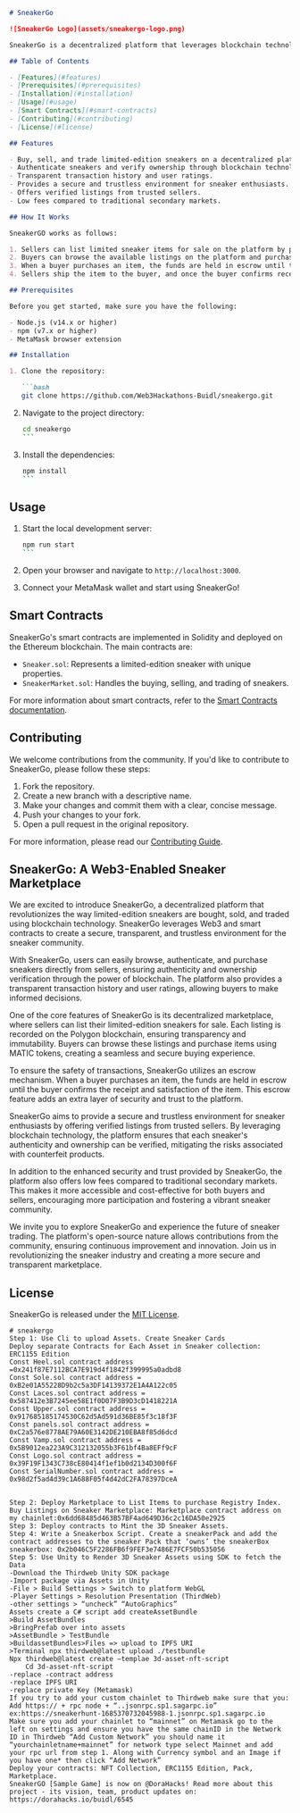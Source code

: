 ```markdown
# SneakerGo

![SneakerGo Logo](assets/sneakergo-logo.png)

SneakerGo is a decentralized platform that leverages blockchain technology to enable users to buy, sell, and trade limited-edition sneakers in a secure and transparent manner. By integrating Web3 and smart contracts, SneakerGo creates a trustless environment for the sneaker community, ensuring authenticity, ownership verification, and seamless transactions.

## Table of Contents

- [Features](#features)
- [Prerequisites](#prerequisites)
- [Installation](#installation)
- [Usage](#usage)
- [Smart Contracts](#smart-contracts)
- [Contributing](#contributing)
- [License](#license)

## Features

- Buy, sell, and trade limited-edition sneakers on a decentralized platform.
- Authenticate sneakers and verify ownership through blockchain technology.
- Transparent transaction history and user ratings.
- Provides a secure and trustless environment for sneaker enthusiasts.
- Offers verified listings from trusted sellers.
- Low fees compared to traditional secondary markets.

## How It Works

SneakerGO works as follows:

1. Sellers can list limited sneaker items for sale on the platform by providing details such as photos, condition, size, and asking price. These listings are recorded on the Polygon blockchain.
2. Buyers can browse the available listings on the platform and purchase items using MATIC tokens.
3. When a buyer purchases an item, the funds are held in escrow until the buyer confirms they have received the item as described.
4. Sellers ship the item to the buyer, and once the buyer confirms receipt and satisfaction, the funds held in escrow are released and distributed to the seller.

## Prerequisites

Before you get started, make sure you have the following:

- Node.js (v14.x or higher)
- npm (v7.x or higher)
- MetaMask browser extension

## Installation

1. Clone the repository:

   ```bash
   git clone https://github.com/Web3Hackathons-Buidl/sneakergo.git
   ```

2. Navigate to the project directory:

   ````bash
   cd sneakergo
   ```

3. Install the dependencies:

   ````bash
   npm install
   ```

## Usage

1. Start the local development server:

   ````bash
   npm run start
   ```

2. Open your browser and navigate to `http://localhost:3000`.

3. Connect your MetaMask wallet and start using SneakerGo!

## Smart Contracts

SneakerGo's smart contracts are implemented in Solidity and deployed on the Ethereum blockchain. The main contracts are:

- `Sneaker.sol`: Represents a limited-edition sneaker with unique properties.
- `SneakerMarket.sol`: Handles the buying, selling, and trading of sneakers.

For more information about smart contracts, refer to the [Smart Contracts documentation](docs/SMART_CONTRACTS.md).

## Contributing

We welcome contributions from the community. If you'd like to contribute to SneakerGo, please follow these steps:

1. Fork the repository.
2. Create a new branch with a descriptive name.
3. Make your changes and commit them with a clear, concise message.
4. Push your changes to your fork.
5. Open a pull request in the original repository.

For more information, please read our [Contributing Guide](CONTRIBUTING.md).


## SneakerGo: A Web3-Enabled Sneaker Marketplace
We are excited to introduce SneakerGo, a decentralized platform that revolutionizes the way limited-edition sneakers are bought, sold, and traded using blockchain technology. SneakerGo leverages Web3 and smart contracts to create a secure, transparent, and trustless environment for the sneaker community.

With SneakerGo, users can easily browse, authenticate, and purchase sneakers directly from sellers, ensuring authenticity and ownership verification through the power of blockchain. The platform also provides a transparent transaction history and user ratings, allowing buyers to make informed decisions.

One of the core features of SneakerGo is its decentralized marketplace, where sellers can list their limited-edition sneakers for sale. Each listing is recorded on the Polygon blockchain, ensuring transparency and immutability. Buyers can browse these listings and purchase items using MATIC tokens, creating a seamless and secure buying experience.

To ensure the safety of transactions, SneakerGo utilizes an escrow mechanism. When a buyer purchases an item, the funds are held in escrow until the buyer confirms the receipt and satisfaction of the item. This escrow feature adds an extra layer of security and trust to the platform.

SneakerGo aims to provide a secure and trustless environment for sneaker enthusiasts by offering verified listings from trusted sellers. By leveraging blockchain technology, the platform ensures that each sneaker's authenticity and ownership can be verified, mitigating the risks associated with counterfeit products.

In addition to the enhanced security and trust provided by SneakerGo, the platform also offers low fees compared to traditional secondary markets. This makes it more accessible and cost-effective for both buyers and sellers, encouraging more participation and fostering a vibrant sneaker community.

We invite you to explore SneakerGo and experience the future of sneaker trading. The platform's open-source nature allows contributions from the community, ensuring continuous improvement and innovation. Join us in revolutionizing the sneaker industry and creating a more secure and transparent marketplace.

## License

SneakerGo is released under the [MIT License](LICENSE).
```
# sneakergo
Step 1: Use Cli to upload Assets. Create Sneaker Cards
Deploy separate Contracts for Each Asset in Sneaker collection: ERC1155 Edition
Const Heel.sol contract address =0x241f87E7112BCA7E919d4f1842f399995a0adbd8
Const Sole.sol contract address = 0xB2e01A55228D9b2c5a3DF14139372E1A4A122c05
Const Laces.sol contract address = 0x587412e3B7245ee58E1f0D07F3B9D3cD1418221A
Const Upper.sol contract address = 0x917685185174530C62d5Ad591d36BE85f3c18f3F
Const panels.sol contract address = 0xC2a576e8778AE79A60E3142DE210EBA8f85d6dcd
Const Vamp.sol contract address = 0x5B9012ea223A9C312132055b3F61bf4Ba8EFf9cF
Const Logo.sol contract address = 0x39F19F1343C738cE80414f1ef1b0d2134D300f6F
Const SerialNumber.sol contract address = 0x98d2f5ad4d39c1A688F05f4d42dC2FA78397DceA


Step 2: Deploy Marketplace to List Items to purchase Registry Index. Buy Listings on Sneaker Marketplace: Marketplace contract address on my chainlet:0x6dd68485d463B57BF4ad649D36c2c16DA50e2925
Step 3: Deploy contracts to Mint the 3D Sneaker Assets. 
Step 4: Write a Sneakerbox Script. Create a sneakerPack and add the contract addresses to the sneaker Pack that ‘owns’ the sneakerBox sneakerbox: 0x2b046C5F2286FB6f9FEF3e7486E7FCF50b535056
Step 5: Use Unity to Render 3D Sneaker Assets using SDK to fetch the Data
-Download the Thirdweb Unity SDK package 
-Import package via Assets in Unity 
-File > Build Settings > Switch to platform WebGL
-Player Settings > Resolution Presentation (ThirdWeb)
-other settings > “uncheck” “AutoGraphics”
Assets create a C# script add createAssetBundle
>Build AssetBundles
>BringPrefab over into assets
>AssetBundle > TestBundle
>BuildassetBundles>Files => upload to IPFS URI
>Terminal npx thirdweb@latest upload ./testbundle
Npx thirdweb@latest create –templae 3d-asset-nft-script
	Cd 3d-asset-nft-script
-replace -contract address 
-replace IPFS URI
-replace private Key (Metamask)
If you try to add your custom chainlet to Thirdweb make sure that you:
Add https:// + rpc node + “..jsonrpc.sp1.sagarpc.io”
ex:https://sneakerhunt-1685370732045988-1.jsonrpc.sp1.sagarpc.io
Make sure you add your chainlet to “mainnet” on Metamask go to the left on settings and ensure you have the same chainID in the Network ID in Thirdweb “Add Custom Network” you should name it “yourchainletname+mainnet” for network type select Mainnet and add your rpc url from step 1. Along with Currency symbol and an Image if you have one* then click “Add Network”
Deploy your contracts: NFT Collection, ERC1155 Edition, Pack, Marketplace.
SneakerGO [Sample Game] is now on @DoraHacks! Read more about this project - its vision, team, product updates on: https://dorahacks.io/buidl/6545
